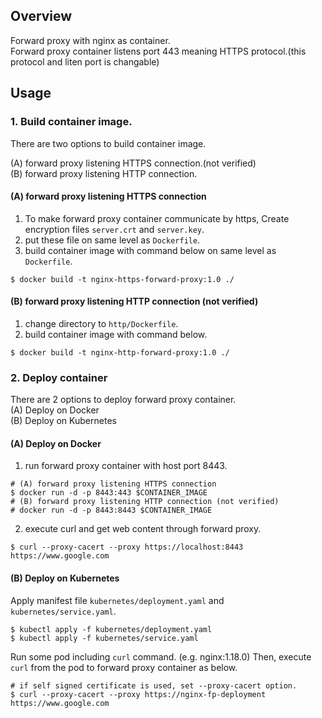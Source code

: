 ## Overview
Forward proxy with nginx as container.  
Forward proxy container listens port 443 meaning HTTPS protocol.(this protocol and liten port is changable)  

## Usage  
### 1. Build container image.
There are two options to build container image.  
  
(A) forward proxy listening HTTPS connection.(not verified)  
(B) forward proxy listening HTTP connection.
  
#### (A) forward proxy listening HTTPS connection  
1. To make forward proxy container communicate by https, Create encryption files `server.crt` and `server.key`.  
2. put these file on same level as `Dockerfile`.  
3. build container image with command below on same level as `Dockerfile`.  
```
$ docker build -t nginx-https-forward-proxy:1.0 ./
```

#### (B) forward proxy listening HTTP connection (not verified)  
1. change directory to `http/Dockerfile`.  
2. build container image with command below.  
```
$ docker build -t nginx-http-forward-proxy:1.0 ./  
```
  
### 2. Deploy container
There are 2 options to deploy forward proxy container.  
(A) Deploy on Docker  
(B) Deploy on Kubernetes  
#### (A) Deploy on Docker
1. run forward proxy container with host port 8443.
```
# (A) forward proxy listening HTTPS connection
$ docker run -d -p 8443:443 $CONTAINER_IMAGE
# (B) forward proxy listening HTTP connection (not verified)
# docker run -d -p 8443:8443 $CONTAINER_IMAGE
```
2. execute curl and get web content through forward proxy.
```
$ curl --proxy-cacert --proxy https://localhost:8443 https://www.google.com
```

#### (B) Deploy on Kubernetes
Apply manifest file `kubernetes/deployment.yaml` and `kubernetes/service.yaml`.
```
$ kubectl apply -f kubernetes/deployment.yaml
$ kubectl apply -f kubernetes/service.yaml
```
Run some pod including `curl` command. (e.g. nginx:1.18.0)
Then, execute `curl` from the pod to forward proxy container as below.
```
# if self signed certificate is used, set --proxy-cacert option.
$ curl --proxy-cacert --proxy https://nginx-fp-deployment https://www.google.com
```
